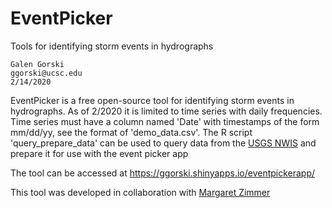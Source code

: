 # EventPicker
 Tools for identifying storm events in hydrographs
 
	Galen Gorski
	ggorski@ucsc.edu
	2/14/2020
 
EventPicker is a free open-source tool for identifying storm events in hydrographs. As of 2/2020 it is limited to time series with daily frequencies. Time series must have a column named 'Date' with timestamps of the form mm/dd/yy, see the format of 'demo_data.csv'. The R script 'query_prepare_data' can be used to query data from the [USGS NWIS](https://waterdata.usgs.gov/nwis) and prepare it for use with the event picker app

The tool can be accessed at https://ggorski.shinyapps.io/eventpickerapp/

This tool was developed in collaboration with [Margaret Zimmer](http://mzimmer.weebly.com/)
